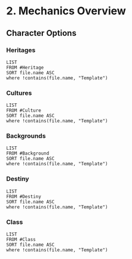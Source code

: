 # 2. Mechanics Overview
## Character Options
### Heritages
```dataview
LIST 
FROM #Heritage
SORT file.name ASC
where !contains(file.name, "Template")
```
### Cultures
```dataview
LIST 
FROM #Culture
SORT file.name ASC
where !contains(file.name, "Template")
```
### Backgrounds
```dataview
LIST 
FROM #Background
SORT file.name ASC
where !contains(file.name, "Template")
```
### Destiny
```dataview
LIST 
FROM #Destiny
SORT file.name ASC
where !contains(file.name, "Template")
```
### Class
```dataview
LIST 
FROM #Class
SORT file.name ASC
where !contains(file.name, "Template")
```
